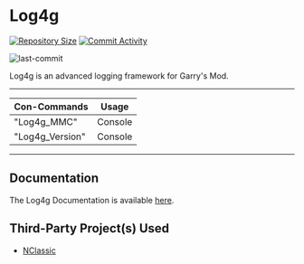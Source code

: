 # Log4g

[![Repository Size](https://img.shields.io/github/repo-size/GrayWolf64/gmod-logging-log4g?label=Repository%20Size&style=flat-square)](https://github.com/GrayWolf64/gmod-logging-log4g/)
[![Commit Activity](https://img.shields.io/github/commit-activity/m/GrayWolf64/gmod-logging-log4g?label=Commit%20Activity&style=flat-square)](https://github.com/GrayWolf64/gmod-logging-log4g/graphs/commit-activity)

<img src="https://img.shields.io/github/last-commit/GrayWolf64/gmod-logging-log4g" alt="last-commit" />

Log4g is an advanced logging framework for Garry's Mod.

***

| Con-Commands    | Usage   |
| --------------- | ------- |
| "Log4g_MMC"     | Console |
| "Log4g_Version" | Console |

***

## Documentation
The Log4g Documentation is available [here](https://github.com/GrayWolf64/Log4g/wiki).

## Third-Party Project(s) Used
- [NClassic](https://github.com/ImpishDeathTech/nclassic)
